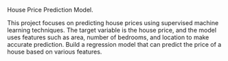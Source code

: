 House Price Prediction Model.

This project focuses on predicting house prices using supervised machine learning techniques. The target variable is the house price, and the model uses features such as area, number of bedrooms, and location to make accurate prediction. Build a regression model that can predict the price of a house based on various features.

